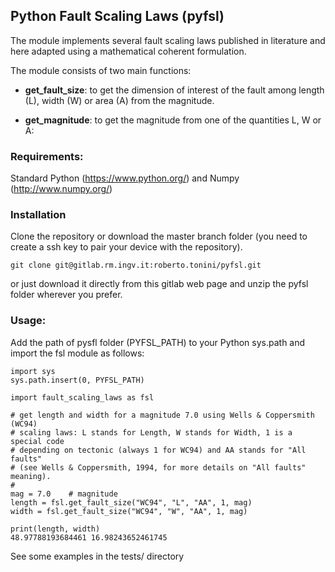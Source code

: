 ## Python Fault Scaling Laws (pyfsl)

The module implements several fault scaling laws published in literature and 
here adapted using a mathematical coherent formulation.

The module consists of two main functions:
* **get_fault_size**: to get the dimension of interest of the fault among 
length (L), width (W) or area (A) from the magnitude.

* **get_magnitude**: to get the magnitude from one of the quantities L, W or A:



### Requirements:
Standard Python (https://www.python.org/) and Numpy (http://www.numpy.org/)


### Installation

Clone the repository or download the master branch folder (you need to create
a ssh key to pair your device with the repository).

```
git clone git@gitlab.rm.ingv.it:roberto.tonini/pyfsl.git
```

or just download it directly from this gitlab web page and unzip the pyfsl 
folder wherever you prefer.


### Usage:

Add the path of pysfl folder (PYFSL_PATH) to your Python sys.path and 
import the fsl module as follows:

```
import sys
sys.path.insert(0, PYFSL_PATH)

import fault_scaling_laws as fsl

# get length and width for a magnitude 7.0 using Wells & Coppersmith (WC94)
# scaling laws: L stands for Length, W stands for Width, 1 is a special code 
# depending on tectonic (always 1 for WC94) and AA stands for "All faults"
# (see Wells & Coppersmith, 1994, for more details on "All faults" meaning).
#
mag = 7.0    # magnitude
length = fsl.get_fault_size("WC94", "L", "AA", 1, mag)
width = fsl.get_fault_size("WC94", "W", "AA", 1, mag)

print(length, width)
48.97788193684461 16.98243652461745

```

See some examples in the tests/ directory



